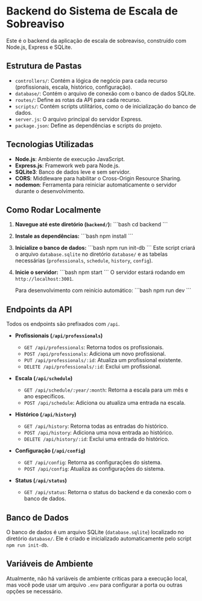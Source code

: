 # Backend do Sistema de Escala de Sobreaviso

Este é o backend da aplicação de escala de sobreaviso, construído com Node.js, Express e SQLite.

## Estrutura de Pastas

- `controllers/`: Contém a lógica de negócio para cada recurso (profissionais, escala, histórico, configuração).
- `database/`: Contém o arquivo de conexão com o banco de dados SQLite.
- `routes/`: Define as rotas da API para cada recurso.
- `scripts/`: Contém scripts utilitários, como o de inicialização do banco de dados.
- `server.js`: O arquivo principal do servidor Express.
- `package.json`: Define as dependências e scripts do projeto.

## Tecnologias Utilizadas

- **Node.js**: Ambiente de execução JavaScript.
- **Express.js**: Framework web para Node.js.
- **SQLite3**: Banco de dados leve e sem servidor.
- **CORS**: Middleware para habilitar o Cross-Origin Resource Sharing.
- **nodemon**: Ferramenta para reiniciar automaticamente o servidor durante o desenvolvimento.

## Como Rodar Localmente

1.  **Navegue até este diretório (`backend/`):**
    \`\`\`bash
    cd backend
    \`\`\`

2.  **Instale as dependências:**
    \`\`\`bash
    npm install
    \`\`\`

3.  **Inicialize o banco de dados:**
    \`\`\`bash
    npm run init-db
    \`\`\`
    Este script criará o arquivo `database.sqlite` no diretório `database/` e as tabelas necessárias (`professionals`, `schedule`, `history`, `config`).

4.  **Inicie o servidor:**
    \`\`\`bash
    npm start
    \`\`\`
    O servidor estará rodando em `http://localhost:3001`.

    Para desenvolvimento com reinício automático:
    \`\`\`bash
    npm run dev
    \`\`\`

## Endpoints da API

Todos os endpoints são prefixados com `/api`.

-   **Profissionais (`/api/professionals`)**
    -   `GET /api/professionals`: Retorna todos os profissionais.
    -   `POST /api/professionals`: Adiciona um novo profissional.
    -   `PUT /api/professionals/:id`: Atualiza um profissional existente.
    -   `DELETE /api/professionals/:id`: Exclui um profissional.

-   **Escala (`/api/schedule`)**
    -   `GET /api/schedule/:year/:month`: Retorna a escala para um mês e ano específicos.
    -   `POST /api/schedule`: Adiciona ou atualiza uma entrada na escala.

-   **Histórico (`/api/history`)**
    -   `GET /api/history`: Retorna todas as entradas do histórico.
    -   `POST /api/history`: Adiciona uma nova entrada ao histórico.
    -   `DELETE /api/history/:id`: Exclui uma entrada do histórico.

-   **Configuração (`/api/config`)**
    -   `GET /api/config`: Retorna as configurações do sistema.
    -   `POST /api/config`: Atualiza as configurações do sistema.

-   **Status (`/api/status`)**
    -   `GET /api/status`: Retorna o status do backend e da conexão com o banco de dados.

## Banco de Dados

O banco de dados é um arquivo SQLite (`database.sqlite`) localizado no diretório `database/`. Ele é criado e inicializado automaticamente pelo script `npm run init-db`.

## Variáveis de Ambiente

Atualmente, não há variáveis de ambiente críticas para a execução local, mas você pode usar um arquivo `.env` para configurar a porta ou outras opções se necessário.
